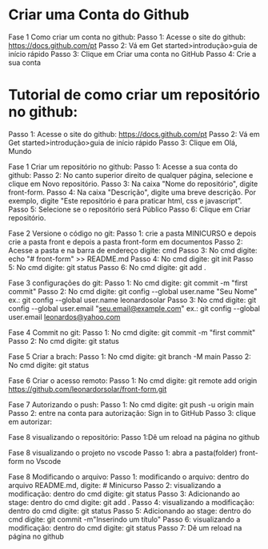 # Criar uma Conta do Github

Fase 1 Como criar um conta no github:
Passo 1: Acesse o site do github: https://docs.github.com/pt
Passo 2: Vá em Get started>introdução>guia de início rápido
Passo 3: Clique em Criar uma conta no GitHub
Passo 4: Crie a sua conta

# Tutorial de como criar um repositório no github:

Passo 1: Acesse o site do github: https://docs.github.com/pt
Passo 2: Vá em Get started>introdução>guia de início rápido
Passo 3: Clique em Olá, Mundo

Fase 1 Criar um repositório no github:
Passo 1: Acesse a sua conta do github:
Passo 2: No canto superior direito de qualquer página, selecione e clique em Novo repositório.
Passo 3: Na caixa "Nome do repositório", digite front-form.
Passo 4: Na caixa "Descrição", digite uma breve descrição. Por exemplo, digite "Este repositório é para praticar html, css e javascript”.
Passo 5: Selecione se o repositório será Público
Passo 6: Clique em Criar repositório.

Fase 2 Versione o código no git:
Passo 1: crie a pasta MINICURSO e depois crie a pasta front e depois a pasta front-form em documentos
Passo 2: Acesse a pasta e na barra de endereço digite: cmd
Passo 3: No cmd digite:
echo "# front-form" >> README.md
Passo 4: No cmd digite: git init
Passo 5: No cmd digite: git status
Passo 6: No cmd digite: git add .

Fase 3 configurações do git:
Passo 1: No cmd digite: git commit -m "first commit"
Passo 2: No cmd digite: git config --global user.name "Seu Nome"
ex.: git config --global user.name leonardosolar
Passo 3: No cmd digite: git config --global user.email "seu.email@example.com"
ex.: git config --global user.email leonardos@yahoo.com

Fase 4 Commit no git:
Passo 1: No cmd digite: git commit -m "first commit"
Passo 2: No cmd digite: git status

Fase 5 Criar a brach:
Passo 1: No cmd digite: git branch -M main
Passo 2: No cmd digite: git status

Fase 6 Criar o acesso remoto:
Passo 1: No cmd digite:
git remote add origin https://github.com/leonardorsolar/front-form.git

Fase 7 Autorizando o push:
Passo 1: No cmd digite: git push -u origin main
Passo 2: entre na conta para autorização: Sign in to GitHub
Passo 3: clique em autorizar:

Fase 8 visualizando o repositório:
Passo 1:Dê um reload na página no github

Fase 8 visualizando o projeto no vscode
Passo 1: abra a pasta(folder) front-form no Vscode

Fase 8 Modificando o arquivo:
Passo 1: modificando o arquivo: dentro do arquivo README.md, digite: # Minicurso
Passo 2: visualizando a modificação: dentro do cmd digite: git status
Passo 3: Adicionando ao stage: dentro do cmd digite: git add .
Passo 4: visualizando a modificação: dentro do cmd digite: git status
Passo 5: Adicionando ao stage: dentro do cmd digite: git commit -m"Inserindo um título"
Passo 6: visualizando a modificação: dentro do cmd digite: git status
Passo 7: Dê um reload na página no github
